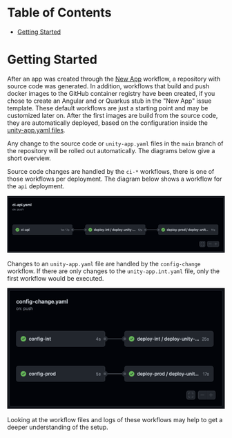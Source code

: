 <!-- mermaid is currently not directly supported, see: https://pages.github.com/versions/ -->
<!-- as workaround use: https://jojozhuang.github.io/tutorial/jekyll-diagram-with-mermaid/-->
<!-- for latest version, check: https://unpkg.com/mermaid-->
<script type="text/javascript" src="https://unpkg.com/mermaid"></script>
<script>$(document).ready(function() { mermaid.initialize({ theme: 'neutral'}); });</script>

# Table of Contents

<!-- START doctoc generated TOC please keep comment here to allow auto update -->
<!-- DON'T EDIT THIS SECTION, INSTEAD RE-RUN doctoc TO UPDATE -->

- [Getting Started](#getting-started)

<!-- END doctoc generated TOC please keep comment here to allow auto update -->

# Getting Started

After an app was created through the [New App][New App] workflow, a repository with source code was generated.
In addition, workflows that build and push docker images to the GitHub container registry have been created, if you
chose to create an Angular and or Quarkus stub in the "New App" issue template.
These default workflows are just a starting point and may be customized later on.
After the first images are build from the source code, they are automatically deployed, based on the configuration
inside the [unity-app.yaml files](./unity-app-yaml.md).

Any change to the source code or `unity-app.yaml` files in the `main` branch of the repository will be rolled out
automatically.
The diagrams below give a short overview.

Source code changes are handled by the `ci-*` workflows, there is one of those workflows per deployment. The diagram
below shows a workflow for the `api` deployment.

![](../assets/ci-api.png)

Changes to an `unity-app.yaml` file are handled by the `config-change` workflow. If there are only changes to
the `unity-app.int.yaml` file, only the first workflow would be executed.

![](../assets/config-change.png)

Looking at the workflow files and logs of these workflows may help to get a deeper understanding of the setup.

[New App]: https://atc-github.azure.cloud.bmw/UNITY/unity/issues/new?assignees=&labels=new+app%2C+waiting+for+review&template=new-app.md&title=New+UNITY+App


